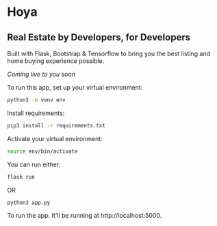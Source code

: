 # Hoya

## Real Estate by Developers, for Developers

Built with Flask, Bootstrap & Tensorflow to bring you the best listing and home buying experience possible.

*Coming live to you soon*

To run this app, set up your virtual environment:

```zsh
python3 -m venv env
```

Install requirements:

```zsh
pip3 install -r requirements.txt
```

Activate your virtual environment:

```zsh
source env/bin/activate
```

You can run either:

```zsh
flask run
```

OR

```zsh
python3 app.py
```

To run the app. It'll be running at http://localhost:5000.
